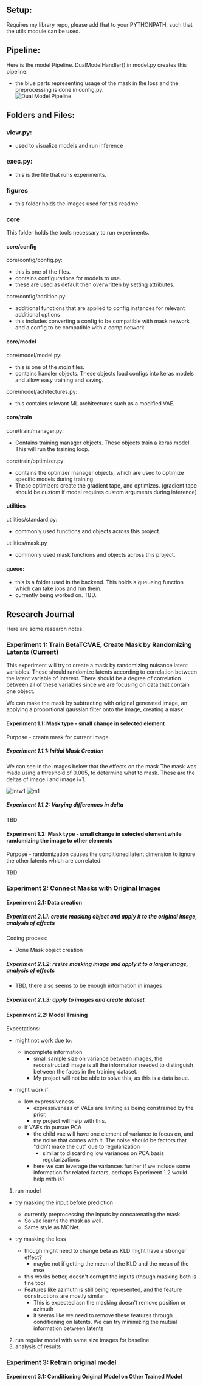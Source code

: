 ## Setup:
Requires my library repo, please add that to your PYTHONPATH, such that the utils module can be used.

## Pipeline:

Here is the model Pipeline. DualModelHandler() in model.py creates this pipeline.
- the blue parts representing usage of the mask in the loss and the preprocessing is done in config.py.  
![Dual Model Pipeline](figures/compvae_pipeline.jpg)

## Folders and Files:

### view.py:
- used to visualize models and run inference

### exec.py:
- this is the file that runs experiments.

### figures
- this folder holds the images used for this readme

### core
This folder holds the tools necessary to run experiments.

#### core/config
core/config/config.py:
- this is one of the files. 
- contains configurations for models to use.
- these are used as default then overwritten by setting attributes.

core/config/addition.py:
- additional functions that are applied to config instances for relevant additional options
- this includes converting a config to be compatible with mask network and a config to be compatible with a comp network 

#### core/model
core/model/model.py:
- this is one of the _main_ files. 
- contains handler objects. These objects load configs into keras models and allow easy training and saving.

core/model/achitectures.py:
- this contains relevant ML architectures such as a modified VAE.

#### core/train
core/train/manager.py:
- Contains training manager objects. These objects train a keras model. This will run the training loop.

core/train/optimizer.py:
- contains the optimzer manager objects, which are used to optimize specific models during training
- These optimizers create the gradient tape, and optimizes. (gradient tape should be custom if model requires custom arguments during inference)

#### utilities
utilities/standard.py:
- commonly used functions and objects across this project.

utilities/mask.py
- commonly used mask functions and objects across this project.

#### queue:
- this is a folder used in the backend. This holds a queueing function which can take jobs and run them.
- currently being worked on. TBD.

## Research Journal
Here are some research notes.

### Experiment 1: Train BetaTCVAE, Create Mask by Randomizing Latents (Current)
This experiment will try to create a mask by randomizing nuisance latent variables. These should randomize latents according to correlation between the latent variable of interest.
There should be a degree of correlation between all of these variables since we are focusing on data that contain one object.

We can make the mask by subtracting with original generated image, an applying a proportional gaussian filter onto the image, creating a mask


#### Experiment 1.1: Mask type - small change in selected element
Purpose - create mask for current image

##### Experiment 1.1.1: Initial Mask Creation

We can see in the images below that the effects on the mask The mask was made using a threshold of 0.005, to determine what to mask. These are the deltas of image i and image i+1. 

![intw1](figures/interweaved_mask1.png)
![m1](figures/mask_between_latents1.png)

##### Experiment 1.1.2: Varying differences in delta
TBD

#### Experiment 1.2: Mask type - small change in selected element while randomizing the image to other elements
Purpose - randomization causes the conditioned latent dimension to ignore the other latents which are correlated.

TBD

### Experiment 2: Connect Masks with Original Images
#### Experiment 2.1: Data creation

##### Experiment 2.1.1: create masking object and apply it to the original image, analysis of effects
Coding process:
- Done Mask object creation

##### Experiment 2.1.2: resize masking image and apply it to a larger image, analysis of effects
- TBD, there also seems to be enough information in images

##### Experiment 2.1.3: apply to images and create dataset


#### Experiment 2.2: Model Training
Expectations:
- might not work due to:
	- incomplete information
		- small sample size on variance between images, the reconstructed image is all the information needed to distinguish between the faces in the training dataset.
		- My project will not be able to solve this, as this is a data issue.

- might work if:
	- low expressiveness
		- expressiveness of VAEs are limiting as being constrained by the prior,
		- my project will help with this. 
	- if VAEs do pursue PCA
		- the child vae will have one element of variance to focus on, and the noise that comes with it. The noise should be factors that "didn't make the cut" due to regularization
			- similar to discarding low variances on PCA basis regularizations
		- here we can leverage the variances further if we include some information for related factors, perhaps Experiment 1.2 would help with is?


1. run model
- try masking the input before prediction
	- currently preprocessing the inputs by concatenating the mask.
	- So vae learns the mask as well.
	- Same style as MONet.

- try masking the loss
	- though might need to change beta as KLD might have a stronger effect?
		- maybe not if getting the mean of the KLD and the mean of the mse
	- this works better, doesn't corrupt the inputs (though masking both is fine too)
	- Features like azimuth is still being represented, and the feature constructions are mostly similar
		- This is expected asn the masking doesn't remove position or azimuth
		- it seems like we need to remove these features through conditioning on latents. We can try minimizing the mutual information between latents


2. run regular model with same size images for baseline
3. analysis of results

### Experiment 3: Retrain original model
#### Experiment 3.1: Conditioning Original Model on Other Trained Model

